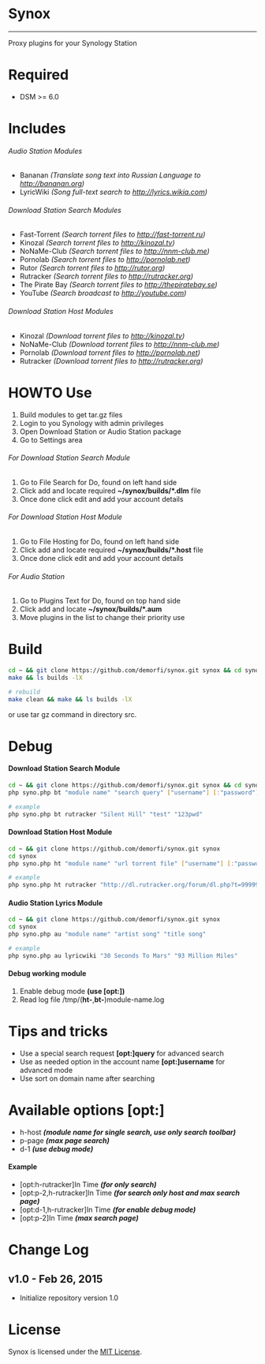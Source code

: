 # Synox
-------
Proxy plugins for your Synology Station

Required
========
* DSM >= 6.0

Includes
========
###### Audio Station Modules
* Bananan *(Translate song text into Russian Language to http://bananan.org)*
* LyricWiki *(Song full-text search to http://lyrics.wikia.com)*

###### Download Station Search Modules
* Fast-Torrent *(Search torrent files to http://fast-torrent.ru)*
* Kinozal *(Search torrent files to http://kinozal.tv)*
* NoNaMe-Club *(Search torrent files to http://nnm-club.me)*
* Pornolab *(Search torrent files to http://pornolab.net)*
* Rutor *(Search torrent files to http://rutor.org)*
* Rutracker *(Search torrent files to http://rutracker.org)*
* The Pirate Bay *(Search torrent files to http://thepiratebay.se)*
* YouTube *(Search broadcast to http://youtube.com)*

###### Download Station Host Modules
* Kinozal *(Download torrent files to http://kinozal.tv)*
* NoNaMe-Club *(Download torrent files to http://nnm-club.me)*
* Pornolab *(Download torrent files to http://pornolab.net)*
* Rutracker *(Download torrent files to http://rutracker.org)*

HOWTO Use
=========
1. Build modules to get tar.gz files 
2. Login to you Synology with admin privileges
3. Open Download Station or Audio Station package
4. Go to Settings area

###### For Download Station Search Module
1. Go to File Search for Do, found on left hand side
2. Click add and locate required **~/synox/builds/*.dlm** file
3. Once done click edit and add your account details

###### For Download Station Host Module
1. Go to File Hosting for Do, found on left hand side
2. Click add and locate required **~/synox/builds/*.host** file
3. Once done click edit and add your account details

###### For Audio Station
1. Go to Plugins Text for Do, found on top hand side
2. Click add and locate **~/synox/builds/*.aum**
3. Move plugins in the list to change their priority use

Build
=====
```bash
cd ~ && git clone https://github.com/demorfi/synox.git synox && cd synox
make && ls builds -lX

# rebuild
make clean && make && ls builds -lX
```

or use tar gz command in directory src.

Debug
=====
#### Download Station Search Module
```bash
cd ~ && git clone https://github.com/demorfi/synox.git synox && cd synox
php syno.php bt "module name" "search query" ["username"] [:"password"]

# example
php syno.php bt rutracker "Silent Hill" "test" "123pwd"
```

#### Download Station Host Module
```bash
cd ~ && git clone https://github.com/demorfi/synox.git synox
cd synox
php syno.php ht "module name" "url torrent file" ["username"] [:"password"]

# example
php syno.php ht rutracker "http://dl.rutracker.org/forum/dl.php?t=9999999" "test" "123pwd"
```

#### Audio Station Lyrics Module
```bash
cd ~ && git clone https://github.com/demorfi/synox.git synox
cd synox
php syno.php au "module name" "artist song" "title song"

# example
php syno.php au lyricwiki "30 Seconds To Mars" "93 Million Miles"
```

#### Debug working module
1. Enable debug mode **(use [opt:])**
2. Read log file /tmp/(**ht-**,**bt-**)module-name.log

Tips and tricks
===============
* Use a special search request **[opt:]query** for advanced search
* Use as needed option in the account name **[opt:]username** for advanced mode
* Use sort on domain name after searching

Available options [opt:]
===============
* h-host ***(module name for single search, use only search toolbar)***
* p-page ***(max page search)***
* d-1 ***(use debug mode)***

#### Example
* [opt:h-rutracker]In Time ***(for only search)***
* [opt:p-2,h-rutracker]In Time ***(for search only host and max search page)***
* [opt:d-1,h-rutracker]In Time ***(for enable debug mode)***
* [opt:p-2]In Time ***(max search page)***

Change Log
==========
v1.0 - Feb 26, 2015
--------------------
 * Initialize repository version 1.0

License
=======
Synox is licensed under the [MIT License](http://www.opensource.org/licenses/mit-license.php).
